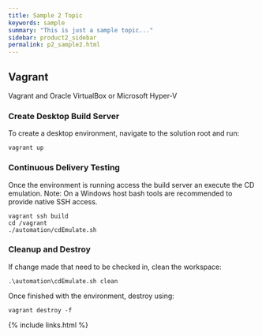 ```yaml
---
title: Sample 2 Topic
keywords: sample
summary: "This is just a sample topic..."
sidebar: product2_sidebar
permalink: p2_sample2.html
---
```


## Vagrant

Vagrant and Oracle VirtualBox or Microsoft Hyper-V

### Create Desktop Build Server

To create a desktop environment, navigate to the solution root and run:

    vagrant up

### Continuous Delivery Testing

Once the environment is running access the build server an execute the CD emulation. Note: On a Windows host bash tools are recommended to provide native SSH access.

    vagrant ssh build
    cd /vagrant
    ./automation/cdEmulate.sh

### Cleanup and Destroy

If change made that need to be checked in, clean the workspace:

    .\automation\cdEmulate.sh clean

Once finished with the environment, destroy using:

    vagrant destroy -f

{% include links.html %}
